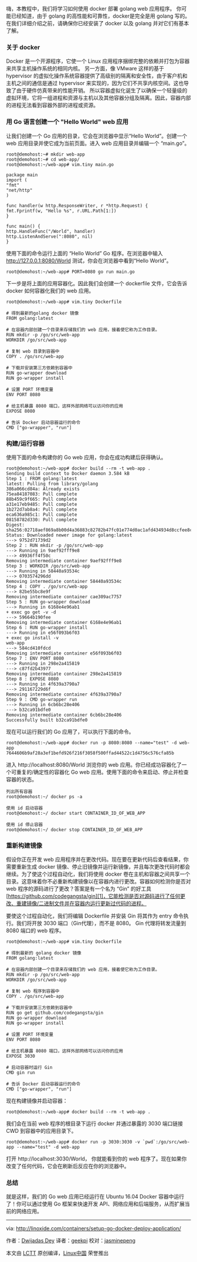 嗨，本教程中，我们将学习如何使用 docker 部署 golang web 应用程序。 你可能已经知道，由于 golang 的高性能和可靠性，docker是完全是用 golang 写的。在我们详细介绍之前，请确保你已经安装了 docker 以及 golang 并对它们有基本了解。


###  关于 docker

Docker 是一个开源程序，它使一个 Linux 应用程序捆绑完整的依赖并打包为容器来共享主机操作系统的相同内核。 另一方面，像 VMware 这样的基于 hypervisor 的虚拟化操作系统容器提供了高级别的隔离和安全性，由于客户机和主机之间的通信是通过 hypervisor 来实现的，因为它们不共享内核空间。这也导致了由于硬件仿真带来的性能开销。 所以容器虚拟化诞生了以确保一个轻量级的虚拟环境，它将一组进程和资源与主机以及其他容器分组及隔离。因此，容器内部的进程无法看到容器外部的进程或资源。

### 用 Go 语言创建一个 "Hello World" web 应用

让我们创建一个 Go 应用的目录，它会在浏览器中显示“Hello World”。创建一个 web 应用目录并使它成为当前页面。进入 web 应用目录并编辑一个 “main.go”。

    root@demohost:~# mkdir web-app
    root@demohost:~# cd web-app/
    root@demohost:~/web-app# vim.tiny main.go

    package main
    import (
    "fmt"
    "net/http"
    )

    func handler(w http.ResponseWriter, r *http.Request) {
    fmt.Fprintf(w, "Hello %s", r.URL.Path[1:])
    }

    func main() {
    http.HandleFunc("/World", handler)
    http.ListenAndServe(":8080", nil)
    }

使用下面的命令运行上面的 “Hello World” Go 程序。在浏览器中输入 http://127.0.0.1:8080/World 测试，你会在浏览器中看到“Hello World”。

    root@demohost:~/web-app# PORT=8080 go run main.go

下一步是将上面的应用容器化。因此我们会创建一个 dockerfile 文件，它会告诉 docker 如何容器化我们的 web 应用。

    root@demohost:~/web-app# vim.tiny Dockerfile

    # 得到最新的golang docker 镜像
    FROM golang:latest

    # 在容器内部创建一个目录来存储我们的 web 应用，接着使它称为工作目录。
    RUN mkdir -p /go/src/web-app
    WORKDIR /go/src/web-app

    # 复制 web 目录到容器中
    COPY . /go/src/web-app

    # 下载并安装第三方依赖到容器中
    RUN go-wrapper download
    RUN go-wrapper install

    # 设置 PORT 环境变量
    ENV PORT 8080

    # 给主机暴露 8080 端口，这样外部网络可以访问你的应用
    EXPOSE 8080

    # 告诉 Docker 启动容器运行的命令
    CMD ["go-wrapper", "run"]

### 构建/运行容器

使用下面的命令构建你的 Go web 应用，你会在成功构建后获得确认。

    root@demohost:~/web-app# docker build --rm -t web-app .
    Sending build context to Docker daemon 3.584 kB
    Step 1 : FROM golang:latest
    latest: Pulling from library/golang
    386a066cd84a: Already exists
    75ea84187083: Pull complete
    88b459c9f665: Pull complete
    a31e17eb9485: Pull complete
    1b272d7ab8a4: Pull complete
    eca636a985c1: Pull complete
    08158782d330: Pull complete
    Digest: sha256:02718aef869a8b00d4a36883c82782b47fc01e774d0ac1afd434934d8ccfee8c
    Status: Downloaded newer image for golang:latest
    ---> 9752d71739d2
    Step 2 : RUN mkdir -p /go/src/web-app
    ---> Running in 9aef92fff9e8
    ---> 49936ff4f50c
    Removing intermediate container 9aef92fff9e8
    Step 3 : WORKDIR /go/src/web-app
    ---> Running in 58440a93534c
    ---> 0703574296dd
    Removing intermediate container 58440a93534c
    Step 4 : COPY . /go/src/web-app
    ---> 82be55bc8e9f
    Removing intermediate container cae309ac7757
    Step 5 : RUN go-wrapper download
    ---> Running in 6168e4e96ab1
    + exec go get -v -d
    ---> 59664b190fee
    Removing intermediate container 6168e4e96ab1
    Step 6 : RUN go-wrapper install
    ---> Running in e56f093b6f03
    + exec go install -v
    web-app
    ---> 584cd410fdcd
    Removing intermediate container e56f093b6f03
    Step 7 : ENV PORT 8080
    ---> Running in 298e2a415819
    ---> c87fd2b43977
    Removing intermediate container 298e2a415819
    Step 8 : EXPOSE 8080
    ---> Running in 4f639a3790a7
    ---> 291167229d6f
    Removing intermediate container 4f639a3790a7
    Step 9 : CMD go-wrapper run
    ---> Running in 6cb6bc28e406
    ---> b32ca91bdfe0
    Removing intermediate container 6cb6bc28e406
    Successfully built b32ca91bdfe0

现在可以运行我们的 Go 应用了，可以执行下面的命令。

    root@demohost:~/web-app# docker run -p 8080:8080 --name="test" -d web-app
    7644606b9af28a3ef1befd926f216f3058f500ffad44522c1d4756c576cfa85b

进入 http://localhost:8080/World  浏览你的 web 应用。你已经成功容器化了一个可重复的/确定性的容器化 Go web 应用。使用下面的命令来启动、停止并检查容器的状态。

    列出所有容器
    root@demohost:~/ docker ps -a

    使用 id 启动容器
    root@demohost:~/ docker start CONTAINER_ID_OF_WEB_APP

    使用 id 停止容器
    root@demohost:~/ docker stop CONTAINER_ID_OF_WEB_APP

### 重新构建镜像

假设你正在开发 web 应用程序并在更改代码。现在要在更新代码后查看结果，你需要重新生成 docker 镜像、停止旧镜像并运行新镜像，并且每次更改代码时都会继续。为了使这个过程自动化，我们将使用 docker 卷在主机和容器之间共享一个目录。这意味着你不必重新构建镜像以在容器内进行更改。容器如何检测你是否对 web 程序的源码进行了更改？答案是有一个名为 “Gin” 的好工具[https://github.com/codegangsta/gin][1]，它能检测是否对源码进行了任何更改、重建镜像/二进制文件并在容器内运行更新过代码的进程。

要使这个过程自动化，我们将编辑 Dockerfile 并安装 Gin 将其作为 entry 命令执行。我们将开放 3030 端口（Gin代理），而不是 8080。 Gin 代理将转发流量到 8080 端口的 web 程序。

    root@demohost:~/web-app# vim.tiny Dockerfile

    # 得到最新的 golang docker 镜像
    FROM golang:latest

    # 在容器内部创建一个目录来存储我们的 web 应用，接着使它称为工作目录。
    RUN mkdir -p /go/src/web-app
    WORKDIR /go/src/web-app

    # 复制 web 程序到容器中
    COPY . /go/src/web-app

    # 下载并安装第三方依赖到容器中
    RUN go get github.com/codegangsta/gin
    RUN go-wrapper download
    RUN go-wrapper install

    # 设置 PORT 环境变量
    ENV PORT 8080

    # 给主机暴露 8080 端口，这样外部网络可以访问你的应用
    EXPOSE 3030

    # 启动容器时运行 Gin
    CMD gin run

    # 告诉 Docker 启动容器运行的命令
    CMD ["go-wrapper", "run"]

现在构建镜像并启动容器：

    root@demohost:~/web-app# docker build --rm -t web-app .

我们会在当前 web 程序的根目录下运行 docker 并通过暴露的 3030 端口链接 CWD 到容器中的应用目录下。

    root@demohost:~/web-app# docker run -p 3030:3030 -v `pwd`:/go/src/web-app --name="test" -d web-app

打开 http://localhost:3030/World， 你就能看到你的 web 程序了。现在如果你改变了任何代码，它会在刷新后反应在你的浏览器中。

### 总结

就是这样，我们的 Go web 应用已经运行在 Ubuntu 16.04 Docker 容器中运行了！你可以通过使用 Go 框架来快速开发 API、网络应用和后端服务，从而扩展当前的网络应用。

--------------------------------------------------------------------------------

via: http://linoxide.com/containers/setup-go-docker-deploy-application/

作者：[Dwijadas Dey][a]
译者：[geekpi](https://github.com/geekpi)
校对：[jasminepeng](https://github.com/jasminepeng)

本文由 [LCTT](https://github.com/LCTT/TranslateProject) 原创编译，[Linux中国](https://linux.cn/) 荣誉推出

[a]:http://linoxide.com/author/dwijadasd/
[1]:https://github.com/codegangsta/gin
